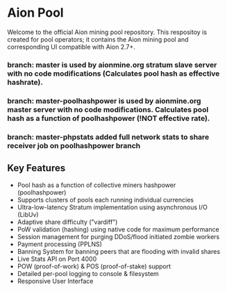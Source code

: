 # Aion Pool
Welcome to the official Aion mining pool repository. 
This respositoy is created for pool operators; it contains the Aion mining pool and corresponding UI compatible with Aion 2.7+.

### branch: master is used by aionmine.org stratum slave server with no code modifications (Calculates pool hash as effective hashrate).
### branch: master-poolhashpower is used by aionmine.org master server with no code modifications.  Calculates pool hash as a function of poolhashpower (!NOT effective rate).

### branch: master-phpstats added full network stats to share receiver job on poolhashpower branch

## Key Features
- Pool hash as a function of collective miners hashpower (poolhashpower)
- Supports clusters of pools each running individual currencies
- Ultra-low-latency Stratum implementation using asynchronous I/O (LibUv)
- Adaptive share difficulty ("vardiff")
- PoW validation (hashing) using native code for maximum performance
- Session management for purging DDoS/flood initiated zombie workers
- Payment processing (PPLNS)
- Banning System for banning peers that are flooding with invalid shares
- Live Stats API on Port 4000
- POW (proof-of-work) & POS (proof-of-stake) support
- Detailed per-pool logging to console & filesystem
- Responsive User Interface 
